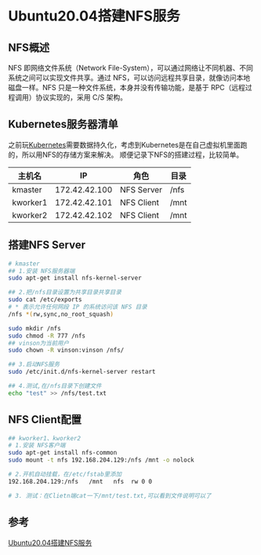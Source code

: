 # Ubuntu20.04搭建NFS服务

## NFS概述

NFS 即网络文件系统（Network File-System），可以通过网络让不同机器、不同系统之间可以实现文件共享。通过 NFS，可以访问远程共享目录，就像访问本地磁盘一样。NFS 只是一种文件系统，本身并没有传输功能，是基于 RPC（远程过程调用）协议实现的，采用 C/S 架构。

## Kubernetes服务器清单

之前玩[Kubernetes](https://so.csdn.net/so/search?from=pc_blog_highlight&q=Kubernetes)需要数据持久化，考虑到Kubernetes是在自己虚拟机里面跑的，所以用NFS的存储方案来解决。
顺便记录下NFS的搭建过程，比较简单。

| 主机名 | IP | 角色 | 目录 |
| --- |  --- |  --- |  --- |
| kmaster | 172.42.42.100 | NFS Server | /nfs |
| kworker1 | 172.42.42.101 | NFS Client | /mnt |
| kworker2 | 172.42.42.102 | NFS Client | /mnt |

## 搭建NFS Server

```bash
# kmaster
## 1.安装 NFS服务器端
sudo apt-get install nfs-kernel-server

## 2.把/nfs目录设置为共享目录共享目录
sudo cat /etc/exports
# * 表示允许任何网段 IP 的系统访问该 NFS 目录
/nfs *(rw,sync,no_root_squash)

sudo mkdir /nfs
sudo chmod -R 777 /nfs
## vinson为当前用户
sudo chown -R vinson:vinson /nfs/

## 3.启动NFS服务
sudo /etc/init.d/nfs-kernel-server restart

## 4.测试,在/nfs目录下创建文件
echo "test" >> /nfs/test.txt
```

## NFS Client配置

```bash
## kworker1、kworker2
# 1.安装 NFS客户端
sudo apt-get install nfs-common
sudo mount -t nfs 192.168.204.129:/nfs /mnt -o nolock

# 2.开机自动挂载，在/etc/fstab里添加
192.168.204.129:/nfs   /mnt   nfs  rw 0 0

# 3. 测试：在Clietn端cat一下/mnt/test.txt,可以看到文件说明可以了

```

## 参考

[Ubuntu20.04搭建NFS服务](https://blog.csdn.net/baidu_33032485/article/details/114496376)
